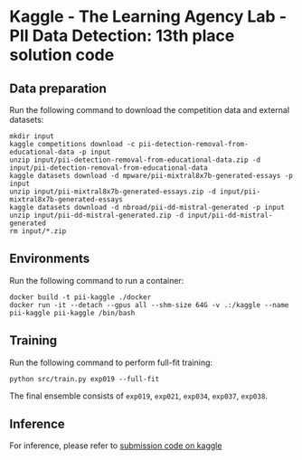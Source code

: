 # Kaggle - The Learning Agency Lab - PII Data Detection: 13th place solution code

## Data preparation
Run the following command to download the competition data and external datasets:
```
mkdir input
kaggle competitions download -c pii-detection-removal-from-educational-data -p input
unzip input/pii-detection-removal-from-educational-data.zip -d input/pii-detection-removal-from-educational-data
kaggle datasets download -d mpware/pii-mixtral8x7b-generated-essays -p input
unzip input/pii-mixtral8x7b-generated-essays.zip -d input/pii-mixtral8x7b-generated-essays
kaggle datasets download -d nbroad/pii-dd-mistral-generated -p input
unzip input/pii-dd-mistral-generated.zip -d input/pii-dd-mistral-generated
rm input/*.zip
```

## Environments
Run the following command to run a container:
```
docker build -t pii-kaggle ./docker
docker run -it --detach --gpus all --shm-size 64G -v .:/kaggle --name pii-kaggle pii-kaggle /bin/bash
```

## Training
Run the following command to perform full-fit training:
```
python src/train.py exp019 --full-fit
```
The final ensemble consists of `exp019`, `exp021`, `exp034`, `exp037`, `exp038`.

## Inference
For inference, please refer to [submission code on kaggle](https://www.kaggle.com/code/yukiokumura1/pii-019-021-034-037-038-pp)